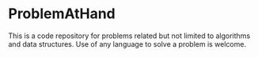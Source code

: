 # ProblemAtHand
This is a code repository for problems related but not limited to algorithms and data structures. Use of any language to solve a problem is welcome.
